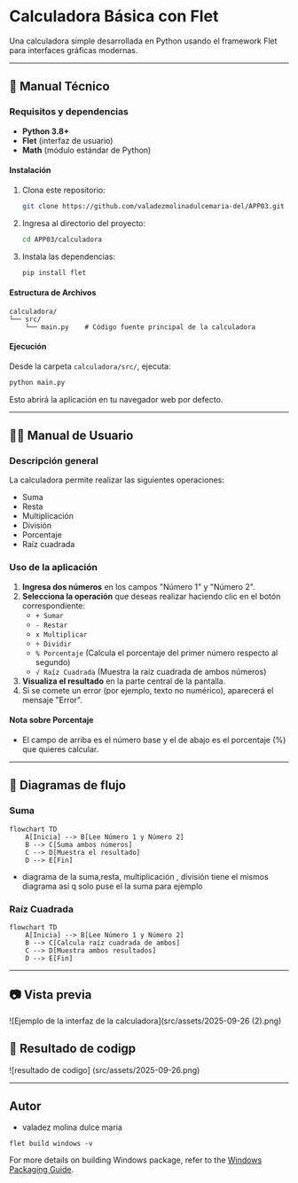 # Calculadora Básica con Flet

Una calculadora simple desarrollada en Python usando el framework Flet para interfaces gráficas modernas.

---

## 📑 Manual Técnico

### Requisitos y dependencias

- **Python 3.8+**
- **Flet** (interfaz de usuario)
- **Math** (módulo estándar de Python)

#### Instalación

1. Clona este repositorio:

   ```bash
   git clone https://github.com/valadezmolinadulcemaria-del/APP03.git
   ```

2. Ingresa al directorio del proyecto:

   ```bash
   cd APP03/calculadora
   ```

3. Instala las dependencias:

   ```bash
   pip install flet
   ```

#### Estructura de Archivos

```
calculadora/
└── src/
    └── main.py    # Código fuente principal de la calculadora
```

#### Ejecución

Desde la carpeta `calculadora/src/`, ejecuta:

```bash
python main.py
```

Esto abrirá la aplicación en tu navegador web por defecto.

---

## 👩‍💻 Manual de Usuario

### Descripción general

La calculadora permite realizar las siguientes operaciones:

- Suma
- Resta
- Multiplicación
- División
- Porcentaje
- Raíz cuadrada

### Uso de la aplicación

1. **Ingresa dos números** en los campos "Número 1" y "Número 2".
2. **Selecciona la operación** que deseas realizar haciendo clic en el botón correspondiente:
   - `+ Sumar`
   - `- Restar`
   - `x Multiplicar`
   - `÷ Dividir`
   - `% Porcentaje` (Calcula el porcentaje del primer número respecto al segundo)
   - `√ Raíz Cuadrada` (Muestra la raíz cuadrada de ambos números)
3. **Visualiza el resultado** en la parte central de la pantalla.
4. Si se comete un error (por ejemplo, texto no numérico), aparecerá el mensaje "Error".

#### Nota sobre Porcentaje

- El campo de arriba es el número base y el de abajo es el porcentaje (%) que quieres calcular.

---

## 🧩 Diagramas de flujo

### Suma

```mermaid
flowchart TD
    A[Inicia] --> B[Lee Número 1 y Número 2]
    B --> C[Suma ambos números]
    C --> D[Muestra el resultado]
    D --> E[Fin]
```

- diagrama de la suma,resta, multiplicación , división tiene el mismos diagrama así q solo puse el la suma para ejemplo 

### Raíz Cuadrada

```mermaid
flowchart TD
    A[Inicia] --> B[Lee Número 1 y Número 2]
    B --> C[Calcula raíz cuadrada de ambos]
    C --> D[Muestra ambos resultados]
    D --> E[Fin]
```

---

## 📷 Vista previa

![Ejemplo de la interfaz de la calculadora](src/assets/2025-09-26 (2).png)


## 💫 Resultado de codigp
![resultado de codigo] (src/assets/2025-09-26.png)

---

## Autor

- valadez molina dulce maria
```
flet build windows -v
```

For more details on building Windows package, refer to the [Windows Packaging Guide](https://flet.dev/docs/publish/windows/).
